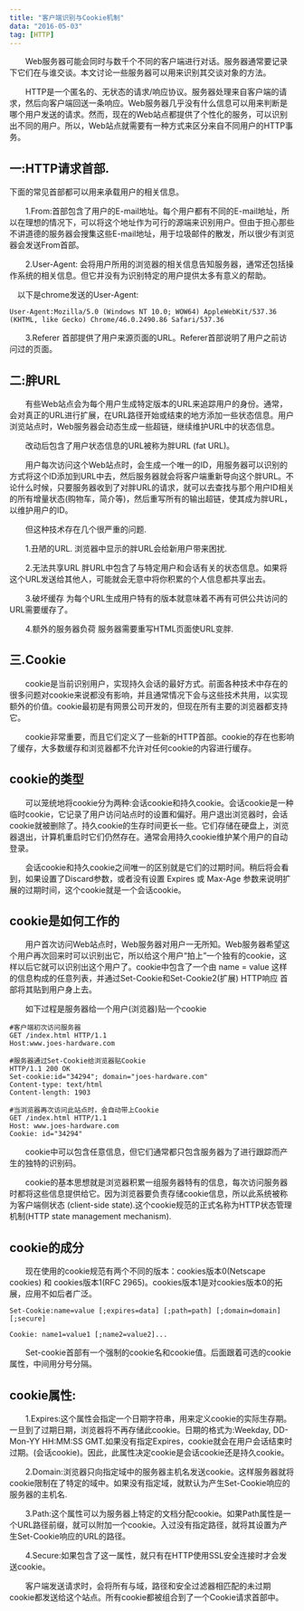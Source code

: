 ```yaml
---
title: "客户端识别与Cookie机制"
data: "2016-05-03"
tag: [HTTP]
---
```


&emsp;&emsp;Web服务器可能会同时与数千个不同的客户端进行对话。服务器通常要记录下它们在与谁交谈。本文讨论一些服务器可以用来识别其交谈对象的方法。

&emsp;&emsp;HTTP是一个匿名的、无状态的请求/响应协议。服务器处理来自客户端的请求，然后向客户端回送一条响应。Web服务器几乎没有什么信息可以用来判断是哪个用户发送的请求。然而，现在的Web站点都提供了个性化的服务，可以识别出不同的用户。所以，Web站点就需要有一种方式来区分来自不同用户的HTTP事务。


一:HTTP请求首部.
-----------
下面的常见首部都可以用来承载用户的相关信息。

&emsp;&emsp;1.From:首部包含了用户的E-mail地址。每个用户都有不同的E-mail地址，所以在理想的情况下，可以将这个地址作为可行的源端来识别用户。但由于担心那些不讲道德的服务器会搜集这些E-mail地址，用于垃圾邮件的散发，所以很少有浏览器会发送From首部。

&emsp;&emsp;2.User-Agent: 会将用户所用的浏览器的相关信息告知服务器，通常还包括操作系统的相关信息。但它并没有为识别特定的用户提供太多有意义的帮助。

&emsp;以下是chrome发送的User-Agent:
	
	User-Agent:Mozilla/5.0 (Windows NT 10.0; WOW64) AppleWebKit/537.36 (KHTML, like Gecko) Chrome/46.0.2490.86 Safari/537.36

&emsp;&emsp;3.Referer 首部提供了用户来源页面的URL。Referer首部说明了用户之前访问过的页面。


二:胖URL
-------

&emsp;&emsp;有些Web站点会为每个用户生成特定版本的URL来追踪用户的身份。通常，会对真正的URL进行扩展，在URL路径开始或结束的地方添加一些状态信息。用户浏览站点时，Web服务器会动态生成一些超链，继续维护URL中的状态信息。

&emsp;&emsp;改动后包含了用户状态信息的URL被称为胖URL (fat URL)。

&emsp;&emsp;用户每次访问这个Web站点时，会生成一个唯一的ID，用服务器可以识别的方式将这个ID添加到URL中去，然后服务器就会将客户端重新导向这个胖URL。不论什么时候，只要服务器收到了对胖URL的请求，就可以去查找与那个用户ID相关的所有增量状态(购物车，简介等)，然后重写所有的输出超链，使其成为胖URL，以维护用户的ID。

&emsp;&emsp;但这种技术存在几个很严重的问题.


&emsp;&emsp;1.丑陋的URL.
浏览器中显示的胖URL会给新用户带来困扰.

&emsp;&emsp;2.无法共享URL
胖URL中包含了与特定用户和会话有关的状态信息。如果将这个URL发送给其他人，可能就会无意中将你积累的个人信息都共享出去。

&emsp;&emsp;3.破坏缓存
为每个URL生成用户特有的版本就意味着不再有可供公共访问的URL需要缓存了。

&emsp;&emsp;4.额外的服务器负荷
服务器需要重写HTML页面使URL变胖.

三.Cookie
------

&emsp;&emsp;cookie是当前识别用户，实现持久会话的最好方式。前面各种技术中存在的很多问题对cookie来说都没有影响，并且通常情况下会与这些技术共用，以实现额外的价值。cookie最初是有网景公司开发的，但现在所有主要的浏览器都支持它。

&emsp;&emsp;cookie非常重要，而且它们定义了一些新的HTTP首部。cookie的存在也影响了缓存，大多数缓存和浏览器都不允许对任何cookie的内容进行缓存。

cookie的类型
---------

&emsp;&emsp;可以笼统地将cookie分为两种:会话cookie和持久cookie。会话cookie是一种临时cookie，它记录了用户访问站点时的设置和偏好。用户退出浏览器时，会话cookie就被删除了。持久cookie的生存时间更长一些。它们存储在硬盘上，浏览器退出，计算机重启时它们仍然存在。通常会用持久cookie维护某个用户的自动登录。

&emsp;&emsp;会话cookie和持久cookie之间唯一的区别就是它们的过期时间。稍后将会看到，如果设置了Discard参数，或者没有设置 Expires 或 Max-Age 参数来说明扩展的过期时间，这个cookie就是一个会话cookie。

cookie是如何工作的
----------------

&emsp;&emsp;用户首次访问Web站点时，Web服务器对用户一无所知。Web服务器希望这个用户再次回来时可以识别出它，所以给这个用户“拍上”一个独有的cookie，这样以后它就可以识别出这个用户了。cookie中包含了一个由 name = value 这样的信息构成的任意列表，并通过Set-Cookie和Set-Cookie2(扩展) HTTP响应 首部将其贴到用户身上去。

&emsp;&emsp;如下过程是服务器给一个用户(浏览器)贴一个cookie
	
	#客户端初次访问服务器	
	GET /index.html HTTP/1.1
	Host:www.joes-hardware.com
	
	#服务器通过Set-Cookie给浏览器贴Cookie
	HTTP/1.1 200 OK
	Set-cookie:id="34294"; domain="joes-hardware.com"
	Content-type: text/html
	Content-length: 1903
	 
	#当浏览器再次访问此站点时，会自动带上Cookie
	GET /index.html HTTP/1.1
	Host: www.joes-hardware.com
	Cookie: id="34294"

&emsp;&emsp;cookie中可以包含任意信息，但它们通常都只包含服务器为了进行跟踪而产生的独特的识别码。

&emsp;&emsp;cookie的基本思想就是浏览器积累一组服务器特有的信息，每次访问服务器时都将这些信息提供给它。因为浏览器要负责存储cookie信息，所以此系统被称为客户端侧状态 (client-side state).这个cookie规范的正式名称为HTTP状态管理机制(HTTP state management mechanism).

cookie的成分
----------

&emsp;&emsp;现在使用的cookie规范有两个不同的版本：cookies版本0(Netscape cookies) 和 cookies版本1(RFC 2965)。cookies版本1是对cookies版本0的拓展，应用不如后者广泛。

	Set-Cookie:name=value [;expires=data] [;path=path] [;domain=domain] [;secure]
	
	Cookie: name1=value1 [;name2=value2]...


&emsp;&emsp;Set-cookie首部有一个强制的cookie名和cookie值。后面跟着可选的cookie属性，中间用分号分隔。

cookie属性:
-----------

&emsp;&emsp;1.Expires:这个属性会指定一个日期字符串，用来定义cookie的实际生存期。一旦到了过期日期，浏览器将不再存储此cookie。日期的格式为:Weekday, DD-Mon-YY HH:MM:SS GMT.如果没有指定Expires，cookie就会在用户会话结束时过期。(会话cookie)。因此，此属性决定cookie是会话cookie还是持久cookie。

&emsp;&emsp;2.Domain:浏览器只向指定域中的服务器主机名发送cookie。这样服务器就将cookie限制在了特定的域中。如果没有指定域，就默认为产生Set-Cookie响应的服务器的主机名.

&emsp;&emsp;3.Path:这个属性可以为服务器上特定的文档分配cookie。如果Path属性是一个URL路径前缀，就可以附加一个cookie。入过没有指定路径，就将其设置为产生Set-Cookie响应的URL的路径。

&emsp;&emsp;4.Secure:如果包含了这一属性，就只有在HTTP使用SSL安全连接时才会发送cookie。


&emsp;&emsp;客户端发送请求时，会将所有与域，路径和安全过滤器相匹配的未过期cookie都发送给这个站点。所有cookie都被组合到了一个Cookie请求首部中。